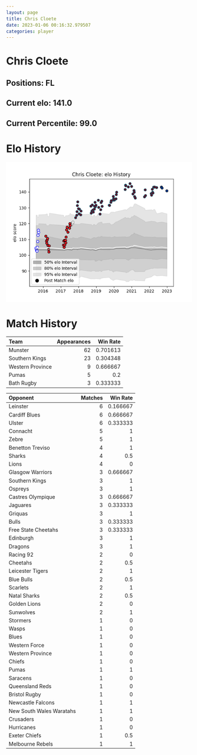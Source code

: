 ```yaml
---  
layout: page  
title: Chris Cloete  
date: 2023-01-06 00:16:32.979507  
categories: player  
---
```

# Chris Cloete

## Positions: FL

## Current elo: 141.0

## Current Percentile: 99.0

# Elo History


![elo history](history_ChrisCloete.png)
# Match History


| Team             |   Appearances |   Win Rate |
|:-----------------|--------------:|-----------:|
| Munster          |            62 |   0.701613 |
| Southern Kings   |            23 |   0.304348 |
| Western Province |             9 |   0.666667 |
| Pumas            |             5 |   0.2      |
| Bath Rugby       |             3 |   0.333333 |

| Opponent                 |   Matches |   Win Rate |
|:-------------------------|----------:|-----------:|
| Leinster                 |         6 |   0.166667 |
| Cardiff Blues            |         6 |   0.666667 |
| Ulster                   |         6 |   0.333333 |
| Connacht                 |         5 |   1        |
| Zebre                    |         5 |   1        |
| Benetton Treviso         |         4 |   1        |
| Sharks                   |         4 |   0.5      |
| Lions                    |         4 |   0        |
| Glasgow Warriors         |         3 |   0.666667 |
| Southern Kings           |         3 |   1        |
| Ospreys                  |         3 |   1        |
| Castres Olympique        |         3 |   0.666667 |
| Jaguares                 |         3 |   0.333333 |
| Griquas                  |         3 |   1        |
| Bulls                    |         3 |   0.333333 |
| Free State Cheetahs      |         3 |   0.333333 |
| Edinburgh                |         3 |   1        |
| Dragons                  |         3 |   1        |
| Racing 92                |         2 |   0        |
| Cheetahs                 |         2 |   0.5      |
| Leicester Tigers         |         2 |   1        |
| Blue Bulls               |         2 |   0.5      |
| Scarlets                 |         2 |   1        |
| Natal Sharks             |         2 |   0.5      |
| Golden Lions             |         2 |   0        |
| Sunwolves                |         2 |   1        |
| Stormers                 |         1 |   0        |
| Wasps                    |         1 |   0        |
| Blues                    |         1 |   0        |
| Western Force            |         1 |   0        |
| Western Province         |         1 |   0        |
| Chiefs                   |         1 |   0        |
| Pumas                    |         1 |   1        |
| Saracens                 |         1 |   0        |
| Queensland Reds          |         1 |   0        |
| Bristol Rugby            |         1 |   0        |
| Newcastle Falcons        |         1 |   1        |
| New South Wales Waratahs |         1 |   1        |
| Crusaders                |         1 |   0        |
| Hurricanes               |         1 |   0        |
| Exeter Chiefs            |         1 |   0.5      |
| Melbourne Rebels         |         1 |   1        |